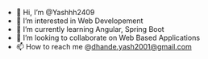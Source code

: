 - 👋 Hi, I’m @Yashhh2409
- 👀 I’m interested in Web Developement
- 🌱 I’m currently learning Angular, Spring Boot
- 💞️ I’m looking to collaborate on Web Based Applications
- 📫 How to reach me @dhande.yash2001@gmail.com

<!---
Yashhh2409/Yashhh2409 is a ✨ special ✨ repository because its `README.md` (this file) appears on your GitHub profile.
You can click the Preview link to take a look at your changes.
--->
